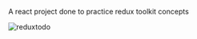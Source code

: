 A react project done to practice redux toolkit concepts

![reduxtodo](https://user-images.githubusercontent.com/100930519/195638941-6de03819-2987-42ad-b938-75f9ee857bdd.png)

